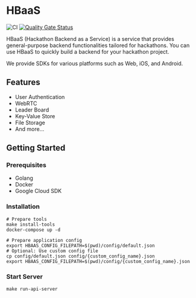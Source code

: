 # HBaaS

![CI](https://github.com/averak/hbaas/workflows/CI/badge.svg)
[![Quality Gate Status](https://sonarcloud.io/api/project_badges/measure?project=averak_hbaas&metric=alert_status)](https://sonarcloud.io/summary/new_code?id=averak_hbaas)


HBaaS (Hackathon Backend as a Service) is a service that provides general-purpose backend functionalities tailored for hackathons.
You can use HBaaS to quickly build a backend for your hackathon project.

We provide SDKs for various platforms such as Web, iOS, and Android.

## Features

- User Authentication
- WebRTC
- Leader Board
- Key-Value Store
- File Storage
- And more...

## Getting Started

### Prerequisites

- Golang
- Docker
- Google Cloud SDK

### Installation

```shell
# Prepare tools
make install-tools
docker-compose up -d

# Prepare application config
export HBAAS_CONFIG_FILEPATH=$(pwd)/config/default.json
# Optional: Use custom config file
cp config/default.json config/{custom_config_name}.json  
export HBAAS_CONFIG_FILEPATH=$(pwd)/config/{custom_config_name}.json
```

### Start Server

```shell
make run-api-server
```

